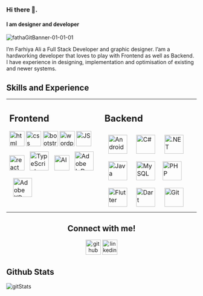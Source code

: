 ### Hi there 👋.
#### I am designer and developer

![fathaGitBanner-01-01-01](https://user-images.githubusercontent.com/54309710/102718127-cd58eb00-42e6-11eb-9640-9b357ed2ed63.png)


I’m Farhiya Ali a Full Stack Developer and graphic designer. I’am a hardworking developer that loves to play with Frontend as well as Backend. I have experience in designing, implementation and optimisation of existing and newer systems.

## Skills and Experience 
<table>
  <tbody>
     <tr>
    <td valign="top" width="33%">
      <h2>Frontend</h2>
       <img src='https://camo.githubusercontent.com/bfa71fe5e1eb3ca57a7e4ef9c6b2ca21414c4fdab27ac6861e211e7cfe8f7d9f/68747470733a2f2f70726f66696c696e61746f722e7269736861762e6465762f736b696c6c732d6173736574732f68746d6c352d6f726967696e616c2d776f72646d61726b2e737667' alt='html' height='40'>
       <img src='https://camo.githubusercontent.com/1f14c9c472b21cf8790a4fb6914be3a3181e957ecc2b397775f06a989d20cb37/68747470733a2f2f70726f66696c696e61746f722e7269736861762e6465762f736b696c6c732d6173736574732f637373332d6f726967696e616c2d776f72646d61726b2e737667' alt='css' height='40'>  <img src='https://camo.githubusercontent.com/3523bd4e344ec5909336e3891b7511da62905e8953381f6fa69c11983e8fd9f6/68747470733a2f2f70726f66696c696e61746f722e7269736861762e6465762f736b696c6c732d6173736574732f626f6f7473747261702d706c61696e2e737667' alt='bootstrap' height='40'>
      <img src='https://camo.githubusercontent.com/4629b90b2cfb38cc37a512b6b1fb6a8cb51d303cde9aebb07f91dc5e6c276033/68747470733a2f2f70726f66696c696e61746f722e7269736861762e6465762f736b696c6c732d6173736574732f776f726470726573732e706e67' alt='wordpress' height='40'>
       <img src='https://camo.githubusercontent.com/7a2b6137fa6818b1c85f86347a6b4a75ee52681d4a190c506df972e3c5459980/68747470733a2f2f70726f66696c696e61746f722e7269736861762e6465762f736b696c6c732d6173736574732f6a6176617363726970742d6f726967696e616c2e737667' alt='JS' height='40'>
      <img src='https://cdn.jsdelivr.net/npm/simple-icons@3.0.1/icons/react.svg' alt='react' height='40'> <img style="margin: 10px" src="https://camo.githubusercontent.com/94890eb1b8c3ce19ea73189dade730fa967a8fe08899f25cab17b57a5d4339dc/68747470733a2f2f70726f66696c696e61746f722e7269736861762e6465762f736b696c6c732d6173736574732f747970657363726970742d6f726967696e616c2e737667" alt="TypeScript" height="50" /> <img src='https://camo.githubusercontent.com/5c76c16ec1147709898d2244362cb011f0665dada05ce65aecc944abb1a73ac4/68747470733a2f2f70726f66696c696e61746f722e7269736861762e6465762f736b696c6c732d6173736574732f61646f62655f696c6c7573747261746f722d69636f6e2e737667' alt='AI' height='40'>
      <img style="margin: 10px" src="https://camo.githubusercontent.com/6ecfa2f30286afcdf295900b5562670f64811050f92cec700563e6551440e6dc/68747470733a2f2f70726f66696c696e61746f722e7269736861762e6465762f736b696c6c732d6173736574732f61646f6265696e64657369676e2e737667" alt="Adobe InDesign" height="50" /> <img style="margin: 10px" src="https://camo.githubusercontent.com/ff6970c16991084156fcb260d369de43abc9aeb9abcdcbce8682a7dc072489db/68747470733a2f2f70726f66696c696e61746f722e7269736861762e6465762f736b696c6c732d6173736574732f61646f626578642e706e67" alt="Adobe XD" height="50" /> 
    </td>
     <td valign='top' width='33%'>
        <h2>Backend</h2>
       <img style="margin: 10px" src="https://camo.githubusercontent.com/17676112fcdb3423d375ed3c77a013ab80ca29486595016aaa64c03d2b58eb08/68747470733a2f2f70726f66696c696e61746f722e7269736861762e6465762f736b696c6c732d6173736574732f616e64726f69642d6f726967696e616c2d776f72646d61726b2e737667" alt="Android" height="50" />  <img style="margin: 10px" src="https://camo.githubusercontent.com/1513e94cd7b84f2536d7ba959d5e2c28cd951d1a015ff39571e503dfc9f45751/68747470733a2f2f70726f66696c696e61746f722e7269736861762e6465762f736b696c6c732d6173736574732f6373686172702d6f726967696e616c2e737667" alt="C#" height="50" />  
<img style="margin: 10px" src="https://camo.githubusercontent.com/431a35f2224f9af72d1bb857498b40e0843f0019f09dd356e3dc25e78d6ca813/68747470733a2f2f70726f66696c696e61746f722e7269736861762e6465762f736b696c6c732d6173736574732f646f742d6e65742d6f726967696e616c2d776f72646d61726b2e737667" alt=".NET" height="50" />  
<img style="margin: 10px" src="https://camo.githubusercontent.com/075657b384358f918d473ef7fbb24c213dbd1d43058ae2ac2134731d614ca870/68747470733a2f2f70726f66696c696e61746f722e7269736861762e6465762f736b696c6c732d6173736574732f6a6176612d6f726967696e616c2d776f72646d61726b2e737667" alt="Java" height="50" />  
<img style="margin: 10px" src="https://camo.githubusercontent.com/ef8a5aaa11f861e3692439d030c83a18d6d5ebc387d6e74ca4bba728aaeac7ad/68747470733a2f2f70726f66696c696e61746f722e7269736861762e6465762f736b696c6c732d6173736574732f6d7973716c2d6f726967696e616c2d776f72646d61726b2e737667" alt="MySQL" height="50" /><img style="margin: 10px" src="https://camo.githubusercontent.com/8cba877c9729b9af2c1e0952ce007c05a4be5bc723d56e50cf2f9f9c384a9d8e/68747470733a2f2f70726f66696c696e61746f722e7269736861762e6465762f736b696c6c732d6173736574732f7068702d6f726967696e616c2e737667" alt="PHP" height="50" />  
<img style="margin: 10px" src="https://camo.githubusercontent.com/77baa71c79e61f2b1582539fd2f14cb063c5808267bb04a2c4dafea2ea55b155/68747470733a2f2f70726f66696c696e61746f722e7269736861762e6465762f736b696c6c732d6173736574732f666c7574746572696f2d69636f6e2e737667" alt="Flutter" height="50" />  
<img style="margin: 10px" src="https://camo.githubusercontent.com/a4ddee20249d74f87292fb470a62b5a556cd4e7c25760f0801c88f73fb20838d/68747470733a2f2f70726f66696c696e61746f722e7269736861762e6465762f736b696c6c732d6173736574732f646172746c616e672d69636f6e2e737667" alt="Dart" height="50" />  
<img style="margin: 10px" src="https://camo.githubusercontent.com/b7ea09b0c030ae14623cfc3a52ab3ee0d07e0259a1b230139e65ba00454327c9/68747470733a2f2f70726f66696c696e61746f722e7269736861762e6465762f736b696c6c732d6173736574732f6769742d73636d2d69636f6e2e737667" alt="Git" height="50" />  
     </td>
  </tr>
  </tbody>
 
 </table>
 <div align='center'>
        <h2>Connect with me!</h2> <a href='https://github.com/fabaal'><img src='https://cdn.jsdelivr.net/npm/simple-icons@3.0.1/icons/github.svg' alt='github' height='40'></a> <a href='https://www.linkedin.com/in/farhiyaaaa//'><img src='https://cdn.jsdelivr.net/npm/simple-icons@3.0.1/icons/linkedin.svg' alt='linkedin' height='40'></a> 
        </div>
        <h2>Github Stats</h2>
<div align='center> 
   <a href='https://github.com/anuraghazra/github-readme-stats'><img src='https://github-readme-stats.vercel.app/api?username=fabaal' alt='gitStats' ></a>
</div>





